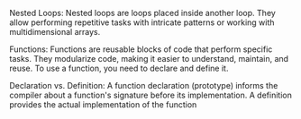 Nested Loops: Nested loops are loops placed inside another loop. They allow performing repetitive tasks with intricate patterns or working with multidimensional arrays.

Functions: Functions are reusable blocks of code that perform specific tasks. They modularize code, making it easier to understand, maintain, and reuse. To use a function, you need to declare and define it.

Declaration vs. Definition: A function declaration (prototype) informs the compiler about a function's signature before its implementation. A definition provides the actual implementation of the function
